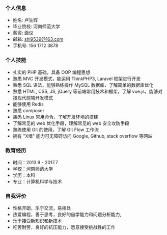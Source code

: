 
### 个人信息 ###
- 姓名: 卢生辉     
- 毕业院校: 河南师范大学   
- 薪资: 面议  
- 邮箱: shl9539@163.com   
- 手机号: 156 1712 3878  


### 个人技能 ##
- 扎实的 PHP 基础，具备 OOP 编程思想
- 熟悉 MVC 开发模式，能运用 ThinkPHP3, Laravel 框架进行开发
- 熟悉 SQL 语法，能够熟练操作 MySQL 数据库，了解简单的数据库优化
- 熟悉 HTML, CSS, JS, jQuery 等前端常用技术和框架，了解 vue.js，能够对接现代前端开发模式
- 能够使用 Redis
- 熟悉 composer
- 熟悉 Linux 常用命令，了解开发环境的搭建
- 了解常见的 web 优化手段，理解常见的 web 安全攻防手段
- 熟练使用 Git 的使用，了解 Git Flow 工作流
- 拥有 "X墙" 能力可无障碍访问 Google, Github, stack overflow 等网站

### 教育经历 ####

* 时间：2013.9 - 2017.7
* 学校：河南师范大学
* 学历：本科  
* 专业：计算机科学与技术

### 自我评价 ####

- 性格开朗，乐于交流，易相处
- 热爱编程，善于思考，良好的自学能力和问题分析能力,
- 乐于接受新知识和新技术 
- 吃苦耐劳，良好的抗压能力，愿意接受挑战性的工作

